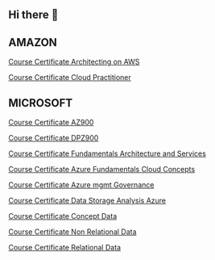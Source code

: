 ## Hi there 👋

## AMAZON  

[Course Certificate Architecting on AWS](./courses_development/Amazon/architecting_on_AWS.pdf)

[Course Certificate Cloud Practitioner](./courses_development/Amazon/AWS-Cloud_Practitioner.pdf)


## MICROSOFT

[Course Certificate AZ900](./courses_development/microsoft/Certificado_AZ900.pdf)

[Course Certificate DPZ900](./courses_development/microsoft/DP_900.pdf)

[Course Certificate Fundamentals Architecture and Services](./courses_development/microsoft/Microsoft_azure_fundamentals_architecture_and_Services.pdf)

[Course Certificate Azure Fundamentals Cloud Concepts](./courses_development/microsoft/Microsoft_azure_fundamentals_cloud_concepts.pdf)

[Course Certificate Azure mgmt Governance](./courses_development/microsoft/Microsoft_Azure_mgmt_governance.pdf)

[Course Certificate Data Storage Analysis Azure](./courses_development/microsoft/Microsoft_Learn_analisis_almacenamiento_datos_Azure.pdf)

[Course Certificate Concept Data](./courses_development/microsoft/Microsoft_Learn_concept_Data.pdf)

[Course Certificate Non Relational Data](./courses_development/microsoft/Microsoft_Learn_datos_no_Relacionales.pdf)

[Course Certificate Relational Data](./courses_development/microsoft/Microsoft_Learn_datos_relacionales.pdf)






<!--
**Rolando-m/Rolando-m** is a ✨ _special_ ✨ repository because its `README.md` (this file) appears on your GitHub profile.

Here are some ideas to get you started:

- 🔭 I’m currently working on ...
- 🌱 I’m currently learning ...
- 👯 I’m looking to collaborate on ...
- 🤔 I’m looking for help with ...
- 💬 Ask me about ...
- 📫 How to reach me: ...
- 😄 Pronouns: ...
- ⚡ Fun fact: ...
-->
